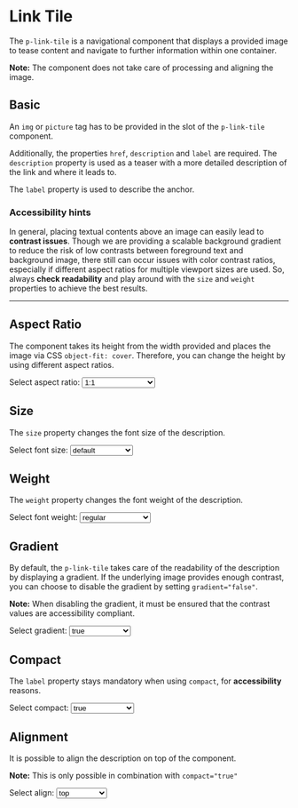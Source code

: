 # Link Tile

The `p-link-tile` is a navigational component that displays a provided image to tease content and navigate to further
information within one container.

**Note:** The component does not take care of processing and aligning the image.

<TableOfContents></TableOfContents>

## Basic

An `img` or `picture` tag has to be provided in the slot of the `p-link-tile` component.

Additionally, the properties `href`, `description` and `label` are required. The `description` property is used as a
teaser with a more detailed description of the link and where it leads to.

The `label` property is used to describe the anchor.

<Playground :markup="basic"></Playground>

### <A11yIcon></A11yIcon> Accessibility hints

In general, placing textual contents above an image can easily lead to **contrast issues**. Though we are providing a
scalable background gradient to reduce the risk of low contrasts between foreground text and background image, there
still can occur issues with color contrast ratios, especially if different aspect ratios for multiple viewport sizes are
used. So, always **check readability** and play around with the `size` and `weight` properties to achieve the best
results.

---

## Aspect Ratio

The component takes its height from the width provided and places the image via CSS `object-fit: cover`. Therefore, you
can change the height by using different aspect ratios.

<Playground :markup="aspectRatioMarkup">
  <label>
    <p-text>Select aspect ratio:</p-text>
    <select v-model="aspectRatio" aria-label="Select aspect ratio">
      <option disabled>Select aspect ratio</option>
      <option value="1:1">1:1</option>
      <option value="3:4">3:4</option>
      <option value="4:3">4:3</option>
      <option value="9:16">9:16</option>
      <option value="16:9">16:9</option>
      <option value="{base: '1:1', xs: '3:4', s: '4:3', m: '9:16', l: '16:9', xl: '1:1' }">responsive</option>
    </select>
  </label>
</Playground>

## Size

The `size` property changes the font size of the description.

<Playground :markup="sizeMarkup">
  <label>
    <p-text>Select font size:</p-text>
    <select v-model="size" aria-label="Select font size">
      <option disabled>Select font size</option>
      <option value="default">default</option>
      <option value="inherit">inherit</option>
      <option value="{base: 'inherit', xs: 'default', s: 'inherit', m: 'default', l: 'inherit', xl: 'default'}">responsive</option>
    </select>
  </label>
</Playground>

## Weight

The `weight` property changes the font weight of the description.

<Playground :markup="weightMarkup">
  <p-text>Select font weight:</p-text>
  <select v-model="weight" aria-label="Select font weight">
    <option disabled>Select font weight</option>
    <option value="regular">regular</option>
    <option value="semibold">semibold</option>
    <option value="{base: 'semibold', xs: 'regular', s: 'semibold', m: 'regular', l: 'semibold', xl: 'regular'}">responsive</option>
  </select>
</Playground>

## Gradient

By default, the `p-link-tile` takes care of the readability of the description by displaying a gradient. If the
underlying image provides enough contrast, you can choose to disable the gradient by setting `gradient="false"`.

**Note:** When disabling the gradient, it must be ensured that the contrast values are accessibility compliant.

<Playground :markup="gradientMarkup">
  <p-text>Select gradient:</p-text>
  <select v-model="gradient" aria-label="Select gradient">
    <option disabled>Select gradient</option>
    <option value="true">true</option>
    <option value="false">false</option>
  </select>
</Playground>

## Compact

The `label` property stays mandatory when using `compact`, for **accessibility** reasons.

<Playground :markup="compactMarkup">
  <p-text>Select compact:</p-text>
  <select v-model="compact" aria-label="Select compact">
    <option disabled>Select compact</option>
    <option value="true">true</option>
    <option value="false">false</option>
    <option value="{base: true, xs: false, s: true, m: false, l: true, xl: false}">responsive</option>
  </select>
</Playground>

## Alignment

It is possible to align the description on top of the component.

**Note:** This is only possible in combination with `compact="true"`

<Playground :markup="alignMarkup">
  <p-text>Select align:</p-text>
  <select v-model="align" aria-label="Select align">
    <option disabled>Select align</option>
    <option value="top">top</option>
    <option value="bottom">bottom</option>
  </select>
</Playground>

<script lang="ts">
import Vue from 'vue';
import Component from 'vue-class-component';

@Component
export default class Code extends Vue {

  aspectRatio = '4:3';
  size = 'default';
  weight = 'semibold';
  gradient = 'false';
  compact = 'true';
  align = 'top';

  basic = `<p-link-tile
  href="https://www.porsche.com"
  label="Some label"
  description="Some Description"
  style="max-width: 400px;"
>
  <img src="${require('@/assets/image-grid.png')}" alt="Some alt text" />
</p-link-tile>
<p-link-tile
  href="https://www.porsche.com"
  label="Some label"
  description="Some Description"
  style="max-width: 400px;"
>
  <picture>
    <source media="(min-width:400px)" srcset="${require('@/assets/image-grid.png')}"/>
    <img src="${require('@/assets/image-grid-violet.png')}" alt="Some alt text" />
  </picture>
</p-link-tile>`;

  get aspectRatioMarkup() {
    return`<p-link-tile href="#" label="Some Label" description="Some Description" aspect-ratio="${this.aspectRatio}" style="max-width: 400px; font-size: 40px;">
  <img src="${require('@/assets/image-grid.png')}" alt="Some alt text"/>
</p-link-tile>`}

  get sizeMarkup() {
    return`<p-link-tile href="#" label="Some Label" description="Some Description" size="${this.size}" style="max-width: 400px;">
  <img src="${require('@/assets/image-grid.png')}" alt="Some alt text"/>
</p-link-tile>
<p-link-tile href="#" label="Some Label" description="Some Description" size="${this.size}" compact="true" style="max-width: 400px;">
  <img src="${require('@/assets/image-grid.png')}" alt="Some alt text"/>
</p-link-tile>`
  }

  get weightMarkup() {
    return`<p-link-tile href="#" label="Some Label" description="Some Description" weight="${this.weight}" style="max-width: 400px;">
  <img src="${require('@/assets/image-grid.png')}" alt="Some alt text"/>
</p-link-tile>
<p-link-tile href="#" label="Some Label" description="Some Description" weight="${this.weight}" compact="true" style="max-width: 400px;">
  <img src="${require('@/assets/image-grid.png')}" alt="Some alt text"/>
</p-link-tile>`
  }

 get gradientMarkup() { 
  return `<p-link-tile
  href="https://www.porsche.com"
  label="Some label"
  description="Some Description"
  gradient="${this.gradient}"
  style="max-width: 400px;"
>
  <img src="${require('@/assets/image-grid-split.png')}" alt="Some alt text" />
</p-link-tile>
<p-link-tile
  href="https://www.porsche.com"
  label="Some label"
  description="Some Description"
  compact="true"
  gradient="${this.gradient}"
  style="max-width: 400px;"
>
  <img src="${require('@/assets/image-grid-split.png')}" alt="Some alt text" />
</p-link-tile>`};

  get compactMarkup() {
    return `<p-link-tile
  href="https://www.porsche.com"
  label="Some label"
  description="Some Description"
  compact="${this.compact}"
  style="max-width: 400px; font-size: 40px;"
>
  <img src="${require('@/assets/image-grid.png')}" alt="Some alt text" />
</p-link-tile>`};

  get alignMarkup() {
    return `<p-link-tile
  href="https://www.porsche.com"
  label="Some label"
  description="Some Description"
  compact="true"
  align="${this.align}"
  style="max-width: 400px; font-size: 40px;"
>
  <img src="${require('@/assets/image-grid.png')}" alt="Some alt text" />
</p-link-tile>`};

}
</script>

<style>
  p-link-tile:not(:last-child) {
    margin-bottom: 1rem;
  }
</style>
